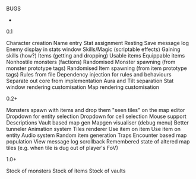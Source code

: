 BUGS

-

0.1

Character creation
	Name entry
	Stat assignment
Resting
Save message log
Enemy display in stats window
Skills/Magic (scriptable effects)
	Gaining skills (how?)
Items (getting and dropping)
	Usable items
	Equippable items
Nonhostile monsters (factions)
Randomised Monster spawning (from monster prototype tags)
Randomised Item spawning (from item prototype tags)
Rules from file
Dependency injection for rules and behaviours
Separate out core from implementation
	Aura and Tilt separation
		Stat window rendering customisation
		Map rendering customisation

0.2+

Monsters spawn with items and drop them
"seen tiles" on the map editor
Dropdown for entity selection
Dropdown for cell selection
Mouse support
	Descriptions
Vault based map gen
Mapgen visualiser (debug menu)
Better tunneler
Animation system
Tiles renderer
Use item on item
Use item on entity
Audio system
Random item generation
Traps
Encounter based map population
View message log scrollback
Remembered state of altered map tiles (e.g. when tile is dug out of player's FoV)

1.0+

Stock of monsters
Stock of items
Stock of vaults
